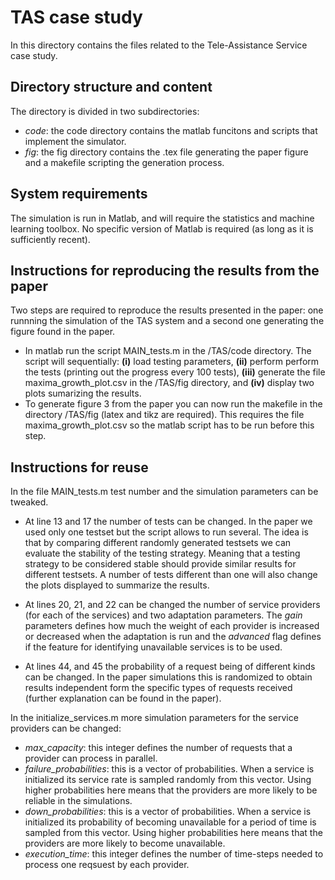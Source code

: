 # TAS case study
In this directory contains the files related to the Tele-Assistance Service case study.

## Directory structure and content
The directory is divided in two subdirectories:
  * *code*: the code directory contains the matlab funcitons and scripts that implement the simulator.
  * *fig*: the fig directory contains the .tex file generating the paper figure and a makefile scripting the generation process.

## System requirements
The simulation is run in Matlab, and will require the statistics and machine learning toolbox. No specific version of Matlab is required (as long as it is sufficiently recent).

## Instructions for reproducing the results from the paper
Two steps are required to reproduce the results presented in the paper: one runnning the simulation of the TAS system and a second one generating the figure found in the paper. 

 * In matlab run the script MAIN_tests.m in the /TAS/code directory. The script will sequentially: **(i)** load testing parameters, **(ii)** perform perform the tests (printing out the progress every 100 tests), **(iii)** generate the file maxima_growth_plot.csv in the /TAS/fig directory, and **(iv)** display two plots sumarizing the results.
 * To generate figure 3 from the paper you can now run the makefile in the directory /TAS/fig (latex and tikz are required). This requires the file maxima_growth_plot.csv so the matlab script has to be run before this step.

## Instructions for reuse
In the file MAIN_tests.m test number and the simulation parameters can be tweaked. 

  * At line 13 and 17 the number of tests can be changed. In the paper we used only one testset but the script allows to run several. The idea is that by comparing different randomly generated testsets we can evaluate the stability of the testing strategy.  Meaning that a testing strategy to be considered stable should provide similar results for different testsets. A number of tests different than one will also change the plots displayed to summarize the results.

  * At lines 20, 21, and 22 can be changed the number of service providers (for each of the services) and two adaptation parameters. The *gain* parameters defines how much the weight of each provider is increased or decreased when the adaptation is run and the *advanced* flag defines if the feature for identifying unavailable services is to be used.

  * At lines 44, and 45 the probability of a request being of different kinds can be changed. In the paper simulations this is randomized to obtain results independent form the specific types of requests received (further explanation can be found in the paper).
  
In the initialize_services.m more simulation parameters for the service providers can be changed:

  * *max_capacity*: this integer defines the number of requests that a provider can process in parallel.
  * *failure_probabilities*: this is a vector of probabilities. When a service is initialized its service rate is sampled randomly from this vector. Using higher probabilities here means that the providers are more likely to be reliable in the simulations. 
  * *down_probabilities*: this is a vector of probabilities. When a service is initialized its probability of becoming unavailable for a period of time is sampled from this vector. Using higher probabilities here means that the providers are more likely to become unavailable.
  * *execution_time*: this integer defines the number of time-steps needed to process one reqsuest by each provider.
